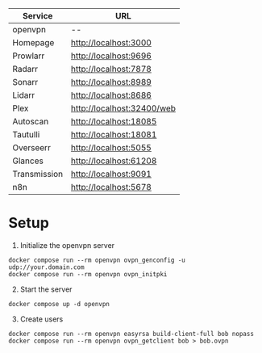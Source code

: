 | Service      | URL                                                      |
| ------------ | -------------------------------------------------------- |
| openvpn      | --                                                       |
| Homepage     | [http://localhost:3000](http://localhost:3000)           |
| Prowlarr     | [http://localhost:9696](http://localhost:9696)           |
| Radarr       | [http://localhost:7878](http://localhost:7878)           |
| Sonarr       | [http://localhost:8989](http://localhost:8989)           |
| Lidarr       | [http://localhost:8686](http://localhost:8686)           |
| Plex         | [http://localhost:32400/web](http://localhost:32400/web) |
| Autoscan     | [http://localhost:18085](http://localhost:18085)         |
| Tautulli     | [http://localhost:18081](http://localhost:18081)         |
| Overseerr    | [http://localhost:5055](http://localhost:5055)           |
| Glances      | [http://localhost:61208](http://localhost:61208)         |
| Transmission | [http://localhost:9091](http://localhost:9091)           |
| n8n          | [http://localhost:5678](http://localhost:5678)           |

# Setup

1. Initialize the openvpn server

```
docker compose run --rm openvpn ovpn_genconfig -u udp://your.domain.com
docker compose run --rm openvpn ovpn_initpki
```

2. Start the server

```
docker compose up -d openvpn
```

3. Create users

```
docker compose run --rm openvpn easyrsa build-client-full bob nopass
docker compose run --rm openvpn ovpn_getclient bob > bob.ovpn
```
